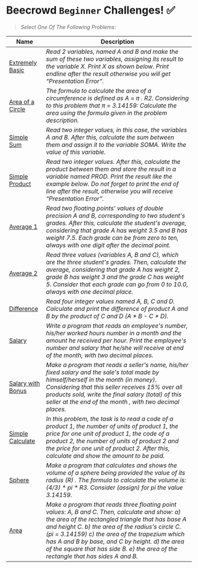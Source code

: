 # Beecrowd `Beginner` Challenges! :white_check_mark:

> *Select One Of The Following Problems:*


|Name| Description |
|--- |--- |
|[Extremely Basic]()|*Read 2 variables, named A and B and make the sum of these two variables, assigning its result to the variable X. Print X as shown below. Print endline after the result otherwise you will get “Presentation Error”.*| `1001`|
|[Area of a Circle]()|*The formula to calculate the area of a circumference is defined as A = π . R2. Considering to this problem that π = 3.14159: Calculate the area using the formula given in the problem description.*|`1002`|
|[Simple Sum]()|*Read two integer values, in this case, the variables A and B. After this, calculate the sum between them and assign it to the variable SOMA. Write the value of this variable.*|`1003`|
|[Simple Product]()|*Read two integer values. After this, calculate the product between them and store the result in a variable named PROD. Print the result like the example below. Do not forget to print the end of line after the result, otherwise you will receive “Presentation Error”.*|`1004`|
|[Average 1]()|*Read two floating points' values of double precision A and B, corresponding to two student's grades. After this, calculate the student's average, considering that grade A has weight 3.5 and B has weight 7.5. Each grade can be from zero to ten, always with one digit after the decimal point.*|`1005`|
|[Average 2]()|*Read three values (variables A, B and C), which are the three student's grades. Then, calculate the average, considering that grade A has weight 2, grade B has weight 3 and the grade C has weight 5. Consider that each grade can go from 0 to 10.0, always with one decimal place.*|`1006`|
|[Difference]()|*Read four integer values named A, B, C and D. Calculate and print the difference of product A and B by the product of C and D (A * B - C * D).*|`1007`|
|[Salary]()|*Write a program that reads an employee's number, his/her worked hours number in a month and the amount he received per hour. Print the employee's number and salary that he/she will receive at end of the month, with two decimal places.*|`1008`|
|[Salary with Bonus]()|*Make a program that reads a seller's name, his/her fixed salary and the sale's total made by himself/herself in the month (in money). Considering that this seller receives 15% over all products sold, write the final salary (total) of this seller at the end of the month , with two decimal places.*|`1009`|
|[Simple Calculate]()|*In this problem, the task is to read a code of a product 1, the number of units of product 1, the price for one unit of product 1, the code of a product 2, the number of units of product 2 and the price for one unit of product 2. After this, calculate and show the amount to be paid.*|`1010`|
|[Sphere]()|*Make a program that calculates and shows the volume of a sphere being provided the value of its radius (R) . The formula to calculate the volume is: (4/3) * pi * R3. Consider (assign) for pi the value 3.14159.*|`1011`|
|[Area]()|*Make a program that reads three floating point values: A, B and C. Then, calculate and show: a) the area of the rectangled triangle that has base A and height C. b) the area of the radius's circle C. (pi = 3.14159) c) the area of the trapezium which has A and B by base, and C by height. d) the area of the square that has side B. e) the area of the rectangle that has sides A and B.*|`1012`|

